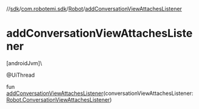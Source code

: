 //[sdk](../../../index.md)/[com.robotemi.sdk](../index.md)/[Robot](index.md)/[addConversationViewAttachesListener](add-conversation-view-attaches-listener.md)

# addConversationViewAttachesListener

[androidJvm]\

@UiThread

fun [addConversationViewAttachesListener](add-conversation-view-attaches-listener.md)(conversationViewAttachesListener: [Robot.ConversationViewAttachesListener](-conversation-view-attaches-listener/index.md))
